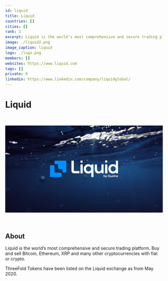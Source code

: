 ```yaml
---
id: liquid
title: Liquid
countries: []
cities: []
rank: 2
excerpt: Liquid is the world’s most comprehensive and secure trading platform.
image: ./liquid2.png
image_caption: liquid
logo: ./logo.png
members: []
websites: https://www.liquid.com
tags: []
private: 0
linkedin: https://www.linkedin.com/company/liquidglobal/
---
```


# Liquid

<br/>

![liquid](liquid2.png)

<br/>

## About

Liquid is the world’s most comprehensive and secure trading platform. Buy and sell Bitcoin, Ethereum, XRP and many other cryptocurrencies with fiat or crypto.

ThreeFold Tokens have been listed on the Liquid exchange as from May 2020.



<!--
## Mission

## Impact

## Powered by ThreeFold

## Join saving our planet!

## Support this project

## TFGrid Solution

### Roadmap -->



